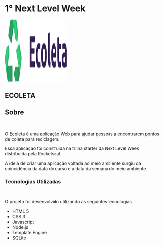 <h1>1° Next Level Week</h1>

<img src="https://github.com/ds-silva/NLW-Starter/blob/master/public/assets/logo.svg" height="200" width="200">

<h2>ECOLETA</h2>

<h2>Sobre</h2> 
<br>
<p> O Ecoleta é uma aplicação Web para ajudar pessoas a encontrarem pontos de coleta para reciclagem. </p>
<p> Essa aplicação foi construída na trilha starter da Next Level Week distribuída pela Rocketseat.  </p>
<p>A ideia de criar uma aplicação voltada ao meio ambiente surgiu da coincidência da data do curso e a data da semana do meio ambiente. </p>

<h3>Tecnologias Utilizadas</h3>
 
<br>
<p> O projeto foi desenvolvido utilizando as seguintes tecnologias </p>
<ul>
  <li>HTML 5</li>
  <li>CSS 3</li>
  <li>Javascript</li>
  <li>Node.js</li>
  <li>Template Engine</li>
  <li>SQLite</li>
</ul>

